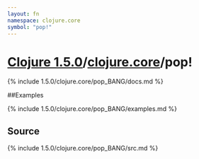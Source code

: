 ```yaml
---
layout: fn
namespace: clojure.core
symbol: "pop!"
---
```


# [Clojure 1.5.0](../../)/[clojure.core](../)/pop!

{% include 1.5.0/clojure.core/pop_BANG/docs.md %}

##Examples

{% include 1.5.0/clojure.core/pop_BANG/examples.md %}
## Source
{% include 1.5.0/clojure.core/pop_BANG/src.md %}

